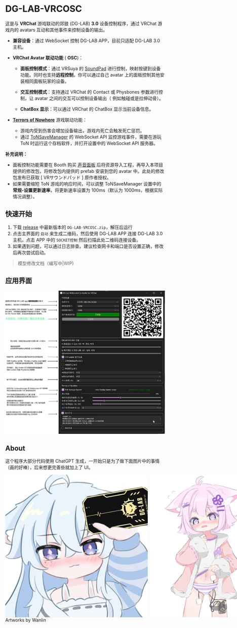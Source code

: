 # **DG-LAB-VRCOSC**

这是与 **VRChat** 游戏联动的郊狼 (DG-LAB) **3.0** 设备控制程序，通过 VRChat 游戏内的 avatars 互动和其他事件来控制设备的输出。

- **兼容设备**：通过 WebSocket 控制 DG-LAB APP，目前只适配 DG-LAB 3.0 主机。

- **VRChat Avatar 联动功能** ( **OSC**)：

  - **面板控制模式**：通过 VRSuya 的 [SoundPad](https://booth.pm/zh-cn/items/5950846) 进行控制，映射按键到设备功能。同时也支持**远程控制**，你可以通过自己 avatar 上的面板控制其他安装相同面板玩家的设备。

  - **交互控制模式**：支持通过 VRChat 的 Contact 或 Physbones 参数进行控制，让 avatar 之间的交互可以控制设备输出（ 例如触碰或是拉伸动骨）。

  - **ChatBox 显示**：可以通过 VRChat 的 ChatBox 显示当前设备信息。

- [**Terrors of Nowhere**](https://terror.moe/) 游戏联动功能：

  - 游戏内受到伤害会增加设备输出，游戏内死亡会触发死亡惩罚。
  - 通过 [ToNSaveManager](https://github.com/ChrisFeline/ToNSaveManager) 的 WebSocket API 监控游戏事件，需要在游玩 ToN 时运行这个存档软件，并打开设置中的 WebSocket API 服务器。

**补充说明：**

- 面板控制功能需要在 Booth 购买 [声音面板](https://booth.pm/zh-cn/items/5950846) 后将资源导入工程，再导入本项目提供的修改包，将修改包内提供的 prefab 安装到您的 avatar 中。此处的修改包发布已获取 [ VRサウンドパッド ] 原作者授权。
- 如果需要缩短 ToN 游戏的响应时间，可以调整 ToNSaveManager 设置中的 **常规-设置更新速率**，将更新速率设置为 100ms（默认为 1000ms，根据实际情况调整）。

## 快速开始

1. 下载 [release](https://github.com/ccvrc/DG-LAB-VRCOSC/releases) 中最新版本的 `DG-LAB-VRCOSC.zip`，解压后运行
2. 点击主界面的 `启动` 来生成二维码，然后使用 DG-LAB APP 连接 DG-LAB 3.0 主机，点击 APP 中的 `SOCKET控制` 然后扫描此处二维码连接设备。
3. 如果遇到问题，可以通过日志排查。建议检查网卡和端口是否设置正确，修改后再次尝试启动。

> 模型修改文档（编写中|WIP)

## 应用界面

![DG-LAB-VRCOSC-MainUI-CN.png](docs%2Fassets%2FDG-LAB-VRCOSC-MainUI-CN.png)

## About

这个程序大部分代码使用 ChatGPT 生成，一开始只是为了做下面图片中的事情（画的好棒），后来想更完善些就加上了 UI。

<div style="display: flex; align-items: center;">
    <img src="docs/images/dg-lab-start.png" alt="dg-lab-start" style="height: 450px; margin-right: 10px;">
    <img src="docs/images/misaka-h.png" alt="misaka-h" style="height: 450px;">
</div>
Artworks by Wanlin